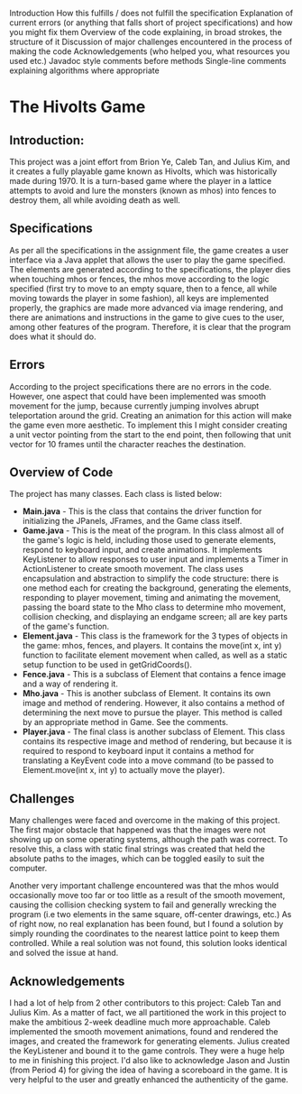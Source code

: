 Introduction
How this fulfills / does not fulfill the specification
Explanation of current errors (or anything that falls short of project specifications) and how you might fix them
Overview of the code explaining, in broad strokes, the structure of it
Discussion of major challenges encountered in the process of making the code
Acknowledgements (who helped you, what resources you used etc.)
Javadoc style comments before methods
Single-line comments explaining algorithms where appropriate

# The Hivolts Game

## Introduction:

This project was a joint effort from Brion Ye, Caleb Tan, and Julius Kim, and it creates a fully playable game known as Hivolts, which was historically made during 1970. It is a turn-based game where the player in a lattice attempts to avoid and lure the monsters (known as mhos) into fences to destroy them, all while avoiding death as well.

## Specifications

As per all the specifications in the assignment file, the game creates a user interface via a Java applet that allows the user to play the game specified. The elements are generated according to the specifications, the player dies when touching mhos or fences, the mhos move according to the logic specified (first try to move to an empty square, then to a fence, all while moving towards the player in some fashion), all keys are implemented properly, the graphics are made more advanced via image rendering, and there are animations and instructions in the game to give cues to the user, among other features of the program. Therefore, it is clear that the program does what it should do.

## Errors

According to the project specifications there are no errors in the code. However, one aspect that could have been implemented was smooth movement for the jump, because currently jumping involves abrupt teleportation around the grid. Creating an animation for this action will make the game even more aesthetic. To implement this I might consider creating a unit vector pointing from the start to the end point, then following that unit vector for 10 frames until the character reaches the destination.

## Overview of Code

The project has many classes. Each class is listed below:
- **Main.java** - This is the class that contains the driver function for initializing the JPanels, JFrames, and the Game class itself.
- **Game.java** - This is the meat of the program. In this class almost all of the game's logic is held, including those used to generate elements, respond to keyboard input, and create animations. It implements KeyListener to allow responses to user input and implements a Timer in ActionListener to create smooth movement. The class uses encapsulation and abstraction to simplify the code structure: there is one method each for creating the background, generating the elements, responding to player movement, timing and animating the movement, passing the board state to the Mho class to determine mho movement, collision checking, and displaying an endgame screen; all are key parts of the game's function.
- **Element.java** - This class is the framework for the 3 types of objects in the game: mhos, fences, and players. It contains the move(int x, int y) function to facilitate element movement when called, as well as a static setup function to be used in getGridCoords().
- **Fence.java** - This is a subclass of Element that contains a fence image and a way of rendering it.
- **Mho.java** - This is another subclass of Element. It contains its own image and method of rendering. However, it also contains a method of determining the next move to pursue the player. This method is called by an appropriate method in Game. See the comments. 
- **Player.java** - The final class is another subclass of Element. This class contains its respective image and method of rendering, but because it is required to respond to keyboard input it contains a method for translating a KeyEvent code into a move command (to be passed to Element.move(int x, int y) to actually move the player).

## Challenges

Many challenges were faced and overcome in the making of this project. The first major obstacle that happened was that the images were not showing up on some operating systems, although the path was correct. To resolve this, a class with static final strings was created that held the absolute paths to the images, which can be toggled easily to suit the computer.

Another very important challenge encountered was that the mhos would occasionally move too far or too little as a result of the smooth movement, causing the collision checking system to fail and generally wrecking the program (i.e two elements in the same square, off-center drawings, etc.) As of right now, no real explanation has been found, but I found a solution by simply rounding the coordinates to the nearest lattice point to keep them controlled. While a real solution was not found, this solution looks identical and solved the issue at hand.

## Acknowledgements

I had a lot of help from 2 other contributors to this project: Caleb Tan and Julius Kim. As a matter of fact, we all partitioned the work in this project to make the ambitious 2-week deadline much more approachable. Caleb implemented the smooth movement animations, found and rendered the images, and created the framework for generating elements. Julius created the KeyListener and bound it to the game controls. They were a huge help to me in finishing this project.
I'd also like to acknowledge Jason and Justin (from Period 4) for giving the idea of having a scoreboard in the game. It is very helpful to the user and greatly enhanced the authenticity of the game.
